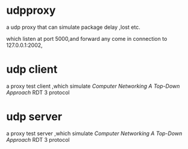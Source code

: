 # udpproxy
a udp proxy that can simulate package delay ,lost etc.

which listen at port 5000,and forward any come in connection to 127.0.0.1:2002,


# udp client
a proxy test client ,which simulate *Computer Networking A Top-Down Approach* RDT 3 protocol

# udp server
a proxy test server ,which simulate *Computer Networking A Top-Down Approach* RDT 3 protocol
